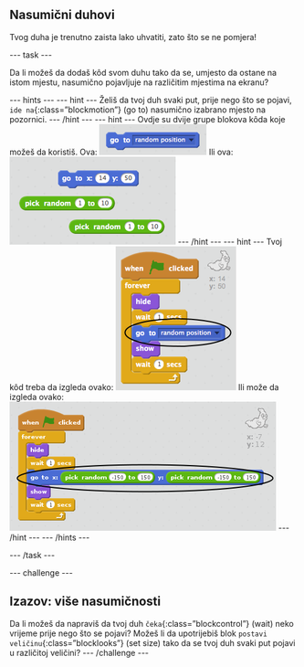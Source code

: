 ## Nasumični duhovi

Tvog duha je trenutno zaista lako uhvatiti, zato što se ne pomjera!

\--- task \---

Da li možeš da dodaš kôd svom duhu tako da se, umjesto da ostane na istom mjestu, nasumično pojavljuje na različitim mjestima na ekranu?

\--- hints \--- \--- hint \--- Želiš da tvoj duh svaki put, prije nego što se pojavi, `ide na`{:class=”blockmotion”} (go to) nasumično izabrano mjesto na pozornici. \--- /hint \--- \--- hint \--- Ovdje su dvije grupe blokova kôda koje možeš da koristiš. Ova: ![screenshot](images/ghost-random-blocks-1.png) Ili ova: ![screenshot](images/ghost-random-blocks-2.png) \--- /hint \--- \--- hint \--- Tvoj kôd treba da izgleda ovako: ![screenshot](images/ghost-random-code-1.png) Ili može da izgleda ovako: ![screenshot](images/ghost-random-code-2.png) \--- /hint \--- \--- /hints \---

\--- /task \---

\--- challenge \---

## Izazov: više nasumičnosti

Da li možeš da napraviš da tvoj duh `čeka`{:class=”blockcontrol”} (wait) neko vrijeme prije nego što se pojavi? Možeš li da upotrijebiš blok `postavi veličinu`{:class=”blocklooks”} (set size) tako da se tvoj duh svaki put pojavi u različitoj veličini? \--- /challenge \---